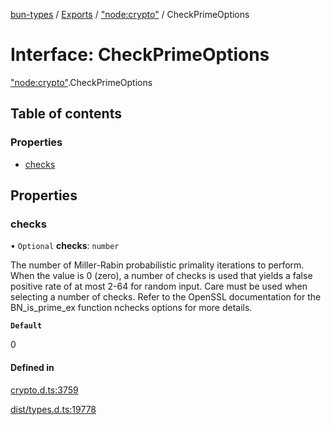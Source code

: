 [bun-types](https://github.com/oven-sh/bun-types/blob/master/api-docs/README.md) / [Exports](https://github.com/oven-sh/bun-types/blob/master/api-docs/modules.md) / ["node:crypto"](https://github.com/oven-sh/bun-types/blob/master/api-docs/modules/node_crypto_.md) / CheckPrimeOptions

# Interface: CheckPrimeOptions

["node:crypto"](https://github.com/oven-sh/bun-types/blob/master/api-docs/modules/node_crypto_.md).CheckPrimeOptions

## Table of contents

### Properties

- [checks](https://github.com/oven-sh/bun-types/blob/master/api-docs/interfaces/node_crypto_.CheckPrimeOptions.md#checks)

## Properties

### checks

• `Optional` **checks**: `number`

The number of Miller-Rabin probabilistic primality iterations to perform.
When the value is 0 (zero), a number of checks is used that yields a false positive rate of at most 2-64 for random input.
Care must be used when selecting a number of checks.
Refer to the OpenSSL documentation for the BN_is_prime_ex function nchecks options for more details.

**`Default`**

0

#### Defined in

[crypto.d.ts:3759](https://github.com/valgaze/bun-types/blob/6f8dbf8/crypto.d.ts#L3759)

[dist/types.d.ts:19778](https://github.com/valgaze/bun-types/blob/6f8dbf8/dist/types.d.ts#L19778)

